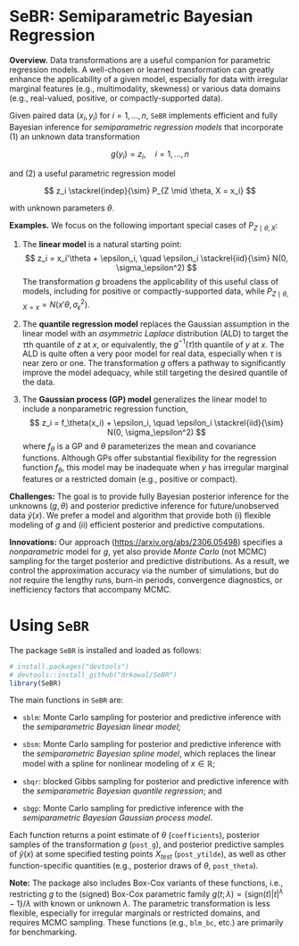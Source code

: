 SeBR: Semiparametric Bayesian Regression
================

**Overview.** Data transformations are a useful companion for parametric
regression models. A well-chosen or learned transformation can greatly
enhance the applicability of a given model, especially for data with
irregular marginal features (e.g., multimodality, skewness) or various
data domains (e.g., real-valued, positive, or compactly-supported data).

Given paired data $(x_i,y_i)$ for $i=1,\ldots,n$, `SeBR` implements
efficient and fully Bayesian inference for *semiparametric regression
models* that incorporate (1) an unknown data transformation

$$
g(y_i) = z_i, \quad i=1,\ldots,n
$$

and (2) a useful parametric regression model

$$
z_i  \stackrel{indep}{\sim} P_{Z \mid \theta, X = x_i}
$$

with unknown parameters $\theta$.

**Examples.** We focus on the following important special cases of
$P_{Z \mid \theta, X}$:

1.  The **linear model** is a natural starting point: $$
    z_i = x_i'\theta + \epsilon_i, \quad \epsilon_i \stackrel{iid}{\sim} N(0, \sigma_\epsilon^2)
    $$ The transformation $g$ broadens the applicability of this useful
    class of models, including for positive or compactly-supported data,
    while $P_{Z \mid \theta, X=x} = N(x'\theta, \sigma_\epsilon^2)$.

2.  The **quantile regression model** replaces the Gaussian assumption
    in the linear model with an *asymmetric Laplace* distribution (ALD)
    to target the $\tau$th quantile of $z$ at $x$, or equivalently, the
    $g^{-1}(\tau)$th quantile of $y$ at $x$. The ALD is quite often a
    very poor model for real data, especially when $\tau$ is near zero
    or one. The transformation $g$ offers a pathway to significantly
    improve the model adequacy, while still targeting the desired
    quantile of the data.

3.  The **Gaussian process (GP) model** generalizes the linear model to
    include a nonparametric regression function, $$
    z_i = f_\theta(x_i) + \epsilon_i, \quad  \epsilon_i \stackrel{iid}{\sim} N(0, \sigma_\epsilon^2)
    $$ where $f_\theta$ is a GP and $\theta$ parameterizes the mean and
    covariance functions. Although GPs offer substantial flexibility for
    the regression function $f_\theta$, this model may be inadequate
    when $y$ has irregular marginal features or a restricted domain
    (e.g., positive or compact).

**Challenges:** The goal is to provide fully Bayesian posterior
inference for the unknowns $(g, \theta)$ and posterior predictive
inference for future/unobserved data $\tilde y(x)$. We prefer a model
and algorithm that provide both (i) flexible modeling of $g$ and (ii)
efficient posterior and predictive computations.

**Innovations:** Our approach (<https://arxiv.org/abs/2306.05498>)
specifies a *nonparametric* model for $g$, yet also provide *Monte
Carlo* (not MCMC) sampling for the target posterior and predictive
distributions. As a result, we control the approximation accuracy via
the number of simulations, but do *not* require the lengthy runs,
burn-in periods, convergence diagnostics, or inefficiency factors that
accompany MCMC.

# Using `SeBR`

The package `SeBR` is installed and loaded as follows:

``` r
# install.packages("devtools")
# devtools::install_github("drkowal/SeBR")
library(SeBR) 
```

The main functions in `SeBR` are:

- `sblm`: Monte Carlo sampling for posterior and predictive inference
  with the *semiparametric Bayesian linear model*;

- `sbsm`: Monte Carlo sampling for posterior and predictive inference
  with the *semiparametric Bayesian spline model*, which replaces the
  linear model with a spline for nonlinear modeling of
  $x \in \mathbb{R}$;

- `sbqr`: blocked Gibbs sampling for posterior and predictive inference
  with the *semiparametric Bayesian quantile regression*; and

- `sbgp`: Monte Carlo sampling for predictive inference with the
  *semiparametric Bayesian Gaussian process model*.

Each function returns a point estimate of $\theta$ (`coefficients`),
posterior samples of the transformation $g$ (`post_g`), and posterior
predictive samples of $\tilde y(x)$ at some specified testing points
$X_{test}$ (`post_ytilde`), as well as other function-specific
quantities (e.g., posterior draws of $\theta$, `post_theta`).

**Note:** The package also includes Box-Cox variants of these functions,
i.e., restricting $g$ to the (signed) Box-Cox parametric family
$g(t; \lambda) = \{\mbox{sign}(t) \vert t \vert^\lambda - 1\}/\lambda$
with known or unknown $\lambda$. The parametric transformation is less
flexible, especially for irregular marginals or restricted domains, and
requires MCMC sampling. These functions (e.g., `blm_bc`, etc.) are
primarily for benchmarking.
